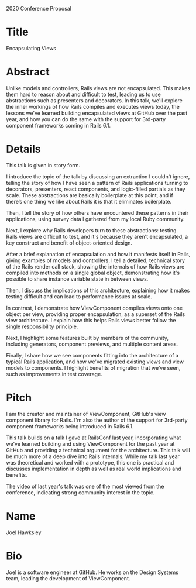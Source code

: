 2020 Conference Proposal

# Title
Encapsulating Views

# Abstract
Unlike models and controllers, Rails views are not encapsulated. This makes them hard to reason about and difficult to test, leading us to use abstractions such as presenters and decorators. In this talk, we'll explore the inner workings of how Rails compiles and executes views today, the lessons we've learned building encapsulated views at GitHub over the past year, and how you can do the same with the support for 3rd-party component frameworks coming in Rails 6.1.

# Details

This talk is given in story form.

I introduce the topic of the talk by discussing an extraction I couldn't ignore, telling the story of how I have seen a pattern of Rails applications turning to decorators, presenters, react components, and logic-filled partials as they scale. These abstractions are basically boilerplate at this point, and if there’s one thing we like about Rails it is that it eliminates boilerplate.

Then, I tell the story of how others have encountered these patterns in their applications, using survey data I gathered from my local Ruby community.

Next, I explore why Rails developers turn to these abstractions: testing. Rails views are difficult to test, and it's because they aren't encapsulated, a key construct and benefit of object-oriented design.

After a brief explanation of encapsulation and how it manifests itself in Rails, giving examples of models and controllers, I tell a detailed, technical story of the Rails render call stack, showing the internals of how Rails views are compiled into methods on a single global object, demonstrating how it's possible to share instance variable state in between views.

Then, I discuss the implications of this architecture, explaining how it makes testing difficult and can lead to performance issues at scale.

In contrast, I demonstrate how ViewComponent compiles views onto one object per view, providing proper encapsulation, as a superset of the Rails view architecture. I explain how this helps Rails views better follow the single responsibility principle.

Next, I highlight some features built by members of the community, including generators, component previews, and multiple content areas.

Finally, I share how we see components fitting into the architecture of a typical Rails application, and how we've migrated existing views and view models to components. I highlight benefits of migration that we’ve seen, such as improvements in test coverage.

# Pitch
I am the creator and maintainer of ViewComponent, GitHub's view component library for Rails. I'm also the author of the support for 3rd-party component frameworks being introduced in Rails 6.1.

This talk builds on a talk I gave at RailsConf last year, incorporating what we've learned building and using ViewComponent for the past year at GitHub and providing a technical argument for the architecture. This talk will be much more of a deep dive into Rails internals. While my talk last year was theoretical and worked with a prototype, this one is practical and discusses implementation in depth as well as real world implications and benefits.

The video of last year's talk was one of the most viewed from the conference, indicating strong community interest in the topic.

# Name
Joel Hawksley

# Bio
Joel is a software engineer at GitHub. He works on the Design Systems team, leading the development of ViewComponent.